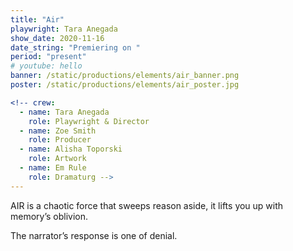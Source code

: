 ```yaml
---
title: "Air"
playwright: Tara Anegada
show_date: 2020-11-16
date_string: "Premiering on "
period: "present"
# youtube: hello
banner: /static/productions/elements/air_banner.png
poster: /static/productions/elements/air_poster.jpg

<!-- crew:
  - name: Tara Anegada
    role: Playwright & Director
  - name: Zoe Smith
    role: Producer
  - name: Alisha Toporski
    role: Artwork
  - name: Em Rule
    role: Dramaturg -->
---
```


AIR is a chaotic force that sweeps reason aside, 
it lifts you up with memory’s oblivion.

The narrator’s response is one of denial. 
